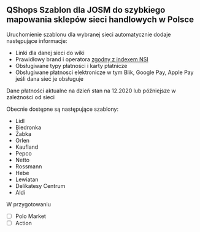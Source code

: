 ## QShops Szablon dla JOSM do szybkiego mapowania sklepów sieci handlowych w Polsce

Uruchomienie szablonu dla wybranej sieci automatycznie dodaje następujące informacje:
- Linki dla danej sieci do wiki
- Prawidłowy brand i operatora [zgodny z indexem NSI](https://nsi.guide/?t=brands)
- Obsługiwane typy płatności i karty płatnicze
- Obsługiwane płatnosci elektronicze w tym Blik, Google Pay, Apple Pay jeśli dana sieć je obsługuje

Dane płatności aktualne na dzień stan na 12.2020 lub późniejsze w zależności od sieci


Obecnie dostępne są następujące szablony:
- Lidl
- Biedronka
- Żabka
- Orlen
- Kaufland
- Pepco
- Netto
- Rossmann
- Hebe
- Lewiatan
- Delikatesy Centrum
- Aldi

W przygotowaniu
- [ ] Polo Market
- [ ] Action
